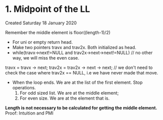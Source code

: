 # 1. Midpoint of the LL
Created Saturday 18 January 2020

Remember the middle element is floor((length-1)/2)


* For uni or empty return head.
* Make two pointers travx and trav2x. Both initialized as head.
* while(travx->next!=NULL and trav2x->next->next!=NULL)	// no other way, we will miss the even case.

travx = travx -> next;
trav2x = trav2x -> next -> next;
// we don't need to check the case where trav2x == NULL, i.e we have never made that move.
	

* When the loop ends. We are at the list of the first element. Stop operations.
	1. For odd sized list. We are at the middle element;
	2. For even size. We are at the element that is.

**Length is not necessary to be calculated for getting the middle element.**
Proof: Intuition and PMI

